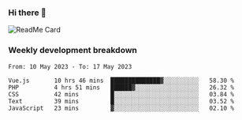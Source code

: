 ### Hi there 👋

<!--
**itzcy/itzcy** is a ✨ _special_ ✨ repository because its `README.md` (this file) appears on your GitHub profile.

Here are some ideas to get you started:

- 🔭 I’m currently working on ...
- 🌱 I’m currently learning ...
- 👯 I’m looking to collaborate on ...
- 🤔 I’m looking for help with ...
- 💬 Ask me about ...
- 📫 How to reach me: ...
- 😄 Pronouns: ...
- ⚡ Fun fact: ...
-->
![ReadMe Card](https://github-readme-stats.vercel.app/api?username=itzcy&show_icons=true&title_color=2d3198&icon_color=797cb8&text_color=24292e&bg_color=f6f8fa)

### Weekly development breakdown
<!--START_SECTION:waka-->

```text
From: 10 May 2023 - To: 17 May 2023

Vue.js       10 hrs 46 mins  ██████████████▓░░░░░░░░░░   58.30 %
PHP          4 hrs 51 mins   ██████▓░░░░░░░░░░░░░░░░░░   26.32 %
CSS          42 mins         █░░░░░░░░░░░░░░░░░░░░░░░░   03.84 %
Text         39 mins         █░░░░░░░░░░░░░░░░░░░░░░░░   03.52 %
JavaScript   23 mins         ▓░░░░░░░░░░░░░░░░░░░░░░░░   02.10 %
```

<!--END_SECTION:waka-->
